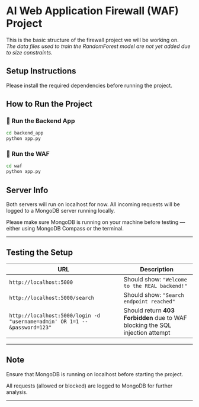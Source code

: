 #  AI Web Application Firewall (WAF) Project

This is the basic structure of the firewall project we will be working on.  
*The data files used to train the RandomForest model are not yet added due to size constraints.*

  
##  Setup Instructions
Please install the required dependencies before running the project.


##  How to Run the Project
### 🔹 Run the Backend App

```bash
cd backend_app
python app.py
```
### 🔹 Run the WAF

```bash
cd waf
python app.py
```

##  Server Info

Both servers will run on localhost for now.
All incoming requests will be logged to a MongoDB server running locally.

Please make sure MongoDB is running on your machine before testing — either using MongoDB Compass or the terminal.

---

## Testing the Setup
| URL                                                                             | Description                                                                   |
| ------------------------------------------------------------------------------- | ----------------------------------------------------------------------------- |
| ```http://localhost:5000```                                                     | Should show: `"Welcome to the REAL backend!"`                                 |
| ```http://localhost:5000/search```                                              | Should show: `"Search endpoint reached"`                                      |
| ```http://localhost:5000/login -d "username=admin' OR 1=1 --&password=123"```   | Should return **403 Forbidden** due to WAF blocking the SQL injection attempt |
---

## Note

Ensure that MongoDB is running on localhost before starting the project.

All requests (allowed or blocked) are logged to MongoDB for further analysis.

---
